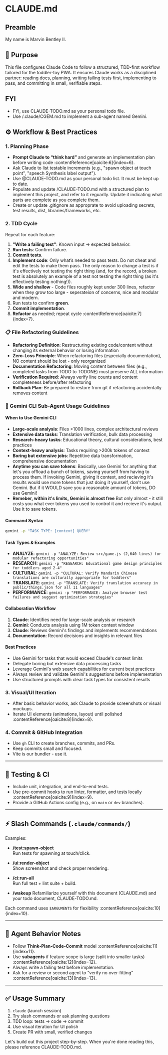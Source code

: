 # CLAUDE.md

## Preamble
My name is Marvin Bentley II.

## 🎯 Purpose
This file configures Claude Code to follow a structured, TDD-first workflow tailored for the toddler-toy PWA. It ensures Claude works as a disciplined partner: reading docs, planning, writing failing tests first, implementing to pass, and committing in small, verifiable steps.

## FYI
- FYI, use CLAUDE-TODO.md as your personal todo file.
- Use /.claude/CGEM.md to implement a sub-agent named Gemini.

## ⚙️ Workflow & Best Practices

### 1. Planning Phase
- **Prompt Claude to “think hard”** and generate an implementation plan before writing code :contentReference[oaicite:6]{index=6}.
- Ask Claude to list testable increments (e.g., "spawn object at touch point", "speech Synthesis label output").
- Use @CLAUDE-TODO.md as your personal todo list. It must be kept up to date.
- Populate and update /CLAUDE-TODO.md with a structured plan to implement this project, and refer to it reguarlly. Update it indicating what parts are complete as you complete them.
- Create or update .gitignore as approprate to avoid uploading secrets, test results, dist, libraries/frameworks, etc.

### 2. TDD Cycle
Repeat for each feature:
  1. **"Write a failing test"**: Known input → expected behavior.
  2. **Run tests**: Confirm failure.
  3. **Commit tests**.
  4. **Implement code**: Only what’s needed to pass tests. Do not cheat and edit the tests to make them pass. The only reason to change a test is if it's effectively not testing the right thing (and, for the record, a broken test is absolutely an example of a test not testing the right thing (as it's effectively testing nothing!)).
  5. **Wide and shallow** - Code files roughly kept under 300 lines, refactor when they grow too large - seperateion of concerns, nice and modular and modern.
  6. Run tests to confirm **green**.
  7. **Commit implementation**.
  8. **Refactor** as needed; repeat cycle :contentReference[oaicite:7]{index=7}.

### 📋 File Refactoring Guidelines
- **Refactoring Definition**: Restructuring existing code/content without changing its external behavior or losing information
- **Zero-Loss Principle**: When refactoring files (especially documentation), NO content should be lost - only reorganized
- **Documentation Refactoring**: Moving content between files (e.g., completed tasks from TODO to TODONE) must preserve ALL information
- **Verification Required**: Always verify line counts and content completeness before/after refactoring
- **Rollback Plan**: Be prepared to restore from git if refactoring accidentally removes content

### 🤖 Gemini CLI Sub-Agent Usage Guidelines

#### When to Use Gemini CLI
- **Large-scale analysis**: Files >1000 lines, complex architectural reviews
- **Extensive data tasks**: Translation verification, bulk data processing
- **Research-heavy tasks**: Educational theory, cultural considerations, best practices
- **Context-heavy analysis**: Tasks requiring >200k tokens of context
- **Boring but extensive jobs**: Repetitive data transformation, comprehensive documentation
- **Anytime you can save tokens**: Basically, use Gemini for anything that let's you offload a bunch of tokens, saving yourself from having to process them. If invoking Gemini, giving it context, and recieving it's results would use more tokens that just doing it yourself, don't use Gemini. But if it WOULD save you a reasonable amount of tokens, DO use Gemini!
- **Remeber, within it's limits, Gemini is almost free** But only almost - it still costs you what ever tokens you used to control it and recieve it's output. Use it to save tokens.

#### Command Syntax
```bash
gemini -p "TASK_TYPE: [context] QUERY"
```

#### Task Types & Examples
- **ANALYZE**: `gemini -p "ANALYZE: Review src/game.js (2,640 lines) for modular refactoring opportunities"`
- **RESEARCH**: `gemini -p "RESEARCH: Educational game design principles for toddlers aged 2-4"`
- **CULTURAL**: `gemini -p "CULTURAL: Verify Mandarin Chinese translations are culturally appropriate for toddlers"`
- **TRANSLATE**: `gemini -p "TRANSLATE: Verify translation accuracy in public/things.json for all 11 languages"`
- **PERFORMANCE**: `gemini -p "PERFORMANCE: Analyze browser test failures and suggest optimization strategies"`

#### Collaboration Workflow
1. **Claude**: Identifies need for large-scale analysis or research
2. **Gemini**: Conducts analysis using 1M token context window
3. **Claude**: Reviews Gemini's findings and implements recommendations
4. **Documentation**: Record decisions and insights in relevant files

#### Best Practices
- Use Gemini for tasks that would exceed Claude's context limits
- Delegate boring but extensive data processing tasks
- Leverage Gemini's web search capabilities for current best practices
- Always review and validate Gemini's suggestions before implementation
- Use structured prompts with clear task types for consistent results

### 3. Visual/UI Iteration
- After basic behavior works, ask Claude to provide screenshots or visual mockups.
- Iterate UI elements (animations, layout) until polished :contentReference[oaicite:8]{index=8}.

### 4. Commit & GitHub Integration
- Use `gh` CLI to create branches, commits, and PRs.
- Keep commits small and focused.
- Vite is our bundler - use it.

---

## 🧪 Testing & CI
- Include unit, integration, and end-to-end tests.
- Use pre-commit hooks to run linter, formatter, and tests locally :contentReference[oaicite:9]{index=9}.
- Provide a GitHub Actions config (e.g., on `main` or `dev` branches).

---

## ⚡ Slash Commands (`.claude/commands/`)
Examples:

- **/test:spawn-object**  
  Run tests for spawning at touch/click.

- **/ui:render-object**  
  Show screenshot and check proper rendering.

- **/ci:run-all**  
  Run full test + lint suite + build.

- **/wakeup**
  Refamiliarize yourself with this document (CLAUDE.md) and your todo document, CLAUDE-TODO.md.

Each command uses `$ARGUMENTS` for flexibility :contentReference[oaicite:10]{index=10}.

---

## 🤖 Agent Behavior Notes
- Follow **Think‑Plan‑Code‑Commit** model :contentReference[oaicite:11]{index=11}.
- Use **subagents** if feature scope is large (split into smaller tasks) :contentReference[oaicite:12]{index=12}.
- Always write a failing test before implementation.
- Ask for a review or second agent to “verify no over‑fitting” :contentReference[oaicite:13]{index=13}.

---

## ✅ Usage Summary
1. `claude` (launch session)  
2. Try slash commands or ask planning questions  
3. TDD loop: tests → code → commit  
4. Use visual iteration for UI polish  
5. Create PR with small, verified changes  

Let's build out this project step-by-step. When you're done reading this, please reference CLAUDE-TODO.md.